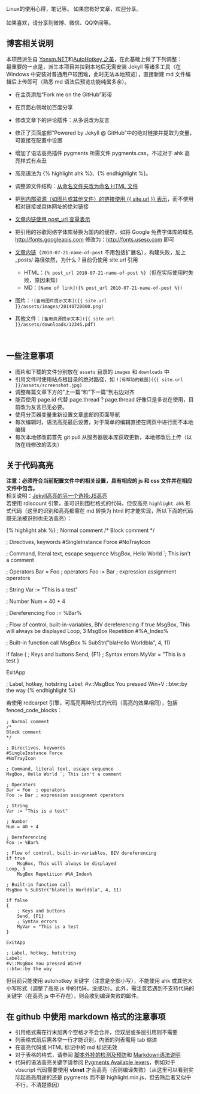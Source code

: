 Linux的使用心得，笔记等。 如果您有好文章，欢迎分享。<br /><br />如果喜欢，请分享到微博、微信、QQ空间等。

## 博客相关说明

本项目派生自 [Yonsm.NET](https://github.com/Yonsm/NET)和[AutoHotkey 之美](https://github.com/amnesiac10/amnesiac10.github.io)，在此基础上做了下列调整：<br />
最重要的一点是，派生本项目并拉到本地后无需安装 Jekyll 等诸多工具（在 Windows 中安装对普通用户较困难，此时无法本地预览），直接新建 md 文件编辑后上传即可（熟悉 md 语法后预览功能纯属多余）。

* 在主页添加“Fork me on the GitHub”彩带
* 在页面右侧增加百度分享
* 修改文章下的评论插件：从多说改为友言
* 修正了页面底部“Powered by Jekyll @ GitHub”中的绝对链接并提取为变量，可直接在配置中设置
* 增加了语法高亮插件 pygments 所需文件 pygments.css，不过对于 ahk 高亮样式有点丑
* 高亮语法为 {% highlight ahk %}、{% endhighlight %}。
* 调整源文件结构：[从命名文件夹改为命名 HTML 文件](http://jekyllcn.com/docs/pages/)
* 把[到内部资源（如图片或其他文件）的链接使用 {{ site.url }} 表示](http://jekyllcn.com/docs/posts/#section-3)，而不使用相对链接或具体网址的绝对链接
* [文章内链使用 post_url 变量表示](http://jekyllcn.com/docs/templates/#post-url)
* 把引用的谷歌网络字体库替换为国内的缓存，如将 Google 免费字体库的域名 http://fonts.googleapis.com 修改为：http://fonts.useso.com 即可

* [文章内链](http://jekyllcn.com/docs/templates/)（`2010-07-21-name-of-post` 不用包括扩展名），构建失败，加上 _posts/ 路径依然，为什么？目前仍使用 site.url 引用
	* HTML：`{% post_url 2010-07-21-name-of-post %}`（但在实际使用时失败，原因未知）
	* MD：`[Name of link]({% post_url 2010-07-21-name-of-post %})`
* 图片：`![备用图片提示文本]({{ site.url }}/assets/images/20140720000.png)`
* 其他文件：`[备用资源提示文本]({{ site.url }}/assets/downloads/12345.pdf)`

<br />

## 一些注意事项

* 图片和下载的文件分别放在 `assets` 目录的 `images` 和 `downloads` 中
* 引用文件时使用站点根目录的绝对路径，如 `![有帮助的截图]({{ site.url }}/assets/screenshot.jpg)`
* 调整每篇文章下方的”上一篇“和”下一篇“到右边对齐
* 能否使用 page.id 代替 page.thread？page.thread 好像只是多说在使用，目前改为友言已无必要。
* 使用分页器变量重新设置文章底部的页面导航
* 每次编辑时，语法高亮最后设置，对于简单的编辑直接在网页中进行而不本地编辑
* 每次本地修改前首先 git pull 从服务器版本库获取更新，本地修改后上传（以防在线修改的丢失）

## 关于代码高亮
**注意：必须符合当前配置文件中的相关设置，具有相应的 js 和 css 文件并在相应文件中包含。**  
相关说明：[Jekyll高亮的另一个选择:JS高亮](http://blog.mangege.com/2012/10/18/jekyllgao-liang-de-ling-yi-ge-xuan-ze-jsgao-liang.html)  
若使用 rdiscount 引擎，虽可识别围栏格式的代码，但仅高亮 `highlight ahk` 形式代码（这里的识别和高亮都需在 md 转换为 html 时才能实现，所以下面的代码既无法被识别也无法高亮）：

{% highlight ahk %}
; Normal comment
/*
Block comment
*/

; Directives, keywords
#SingleInstance Force
#NoTrayIcon

; Command, literal text, escape sequence
MsgBox, Hello World `; This isn't a comment

; Operators
Bar = Foo  ; operators
Foo := Bar ; expression assignment operators

; String
Var := "This is a test"

; Number
Num = 40 + 4

; Dereferencing
Foo := %Bar%

; Flow of control, built-in-variables, BIV dereferencing
if true
	MsgBox, This will always be displayed
Loop, 3
	MsgBox Repetition #%A_Index%

; Built-in function call
MsgBox % SubStr("blaHello Worldbla", 4, 11)

if false
{
	; Keys and buttons
	Send, {F1}
	; Syntax errors
	MyVar = "This is a test
}

ExitApp

; Label, hotkey, hotstring
Label:
#v::MsgBox You pressed Win+V
::btw::by the way
{% endhighlight %}

若使用 redcarpet 引擎，可高亮两种形式的代码（高亮的效果相同），包括 fenced_code_blocks：  
```autohotkey
; Normal comment
/*
Block comment
*/

; Directives, keywords
#SingleInstance Force
#NoTrayIcon

; Command, literal text, escape sequence
MsgBox, Hello World `; This isn't a comment

; Operators
Bar = Foo  ; operators
Foo := Bar ; expression assignment operators

; String
Var := "This is a test"

; Number
Num = 40 + 4

; Dereferencing
Foo := %Bar%

; Flow of control, built-in-variables, BIV dereferencing
if true
	MsgBox, This will always be displayed
Loop, 3
	MsgBox Repetition #%A_Index%

; Built-in function call
MsgBox % SubStr("blaHello Worldbla", 4, 11)

if false
{
	; Keys and buttons
	Send, {F1}
	; Syntax errors
	MyVar = "This is a test
}

ExitApp

; Label, hotkey, hotstring
Label:
#v::MsgBox You pressed Win+V
::btw::by the way
```
但目前只能使用 autohotkey 关键字（注意是全部小写），不能使用 ahk 或其他大小写形式（调整了高亮 js 中的代码，没成功）。此外，需注意若遇到不支持代码的关键字（在高亮 js 中不存在），则会收到编译失败的邮件。

## 在 github 中使用 markdown 格式的注意事项

* 引用格式需在行末加两个空格才不会合并，但双层或多层引用则不需要  
* 列表格式前后需各空一行才能识别，内嵌的列表需用 tab 缩进
* 在高亮代码或 HTML 标记中的 md 标记无效
* 对于表格的格式，请参阅 [脚本外挂的检测及预防](http://amnesiac10.github.io/2014/08/19/script-main-window.html)和 [Markdown语法说明](http://erikge.com/articles/markdownSyntax/)
* 代码的语法高亮关键字请参阅 [Pygments Available lexers](http://pygments.org/docs/lexers/)，例如对于 vbscript 代码需要使用 **vbnet** 才会高亮（否则编译失败）（从这里可以看到实际起高亮用途的还是 pygments 而不是 highlight.min.js，但去除后者又似乎不行，不清楚原因）

